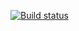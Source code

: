 [![Build status](https://ci.appveyor.com/api/projects/status/10h1pnhec6fm8rus?svg=true)](https://ci.appveyor.com/project/SobolB/ci-3dgnk)

